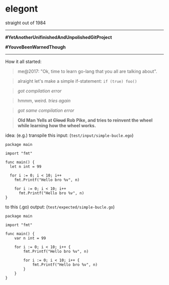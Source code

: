 # elegont 

straight out of 1984 

----

**\#YetAnotherUnifinishedAndUnpolishedGitProject** 

**\#YouveBeenWarnedThough** 

---

How it all started:
> me@2017: "Ok, time to learn go-lang that you all are talking about". 

> alraight let's make a simple if-statement: `if (true) foo()` 

> *got compilation error*

> hmmm, weird. *tries again*

> *got same compilation error*

> **Old Man Yells at ~~Cloud~~ Rob Pike, and tries to reinvent the wheel while learning how the wheel works.**


idea: (e.g.)
transpile this input: (`test/input/simple-bucle.ego`)
```
package main

import "fmt"

func main() {
  let n int = 99
  
  for i := 0; i < 10; i++
    fmt.Printf("Hello bro %v", n)
    
    for i := 0; i < 10; i++
      fmt.Printf("Hello bro %v", n)
}
```

to this (.go) output: (`test/expected/simple-bucle.go`)
```
package main

import "fmt"

func main() {
	var n int = 99

	for i := 0; i < 10; i++ {
		fmt.Printf("Hello bro %v", n)

		for i := 0; i < 10; i++ {
			fmt.Printf("Hello bro %v", n)
		}
	}
}
```
